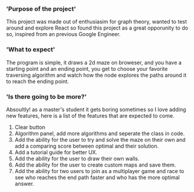### 'Purpose of the project'

This project was made out of enthusiasim for graph theory, wanted to test around and explore React so found this project as a great opporunity to do so, inspired from an previous Google Engineer.

### 'What to expect'

The program is simple, it draws a 2d maze on broweser, and you have a starting point and an ending point, you get to choose your favorite traversing algorithm and watch how the node explores the paths around it to reach the ending point.

### 'Is there going to be more?'

Absoultly! as a master's student it gets boring sometimes so I love adding new features, here is a list of the features that are expected to come.

1. Clear button
2. Algorithm panel, add more algorithms and seperate the class in code.
3. Add the ability for the user to try and solve the maze on their own and add a comparing score between optimal and their solution.
4. Add a tutorial guide for better UX.
5. Add the ability for the user to draw their own walls.
6. Add the ability for the user to create custom maps and save them.
7. Add the ability for two users to join as a multiplayer game and race to see who reaches the end path faster and who has the more optimal answer.

